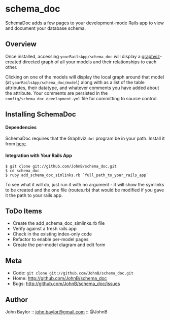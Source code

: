schema_doc
==========
SchemaDoc adds a few pages to your development-mode Rails app to view 
and document your database schema.


Overview
--------
Once installed, accessing `yourRailsApp/schema_doc` will display a
[graphviz][0]-created directed graph of all your models and their
relationships to each other.

Clicking on one of the models will display the local graph around
that model (at `yourRailsApp/schema_doc/model`) along with as a list
of the table attributes, their datatype, and whatever comments you
have added about the attribute. Your comments are persisted in the
`config/schema_doc_development.yml` file for committing to source
control.


Installing SchemaDoc
--------------------
#### Dependencies
SchemaDoc requires that the Graphviz `dot` program be in your path. 
Install it from [here][0].

#### Integration with Your Rails App

    $ git clone git://github.com/JohnB/schema_doc.git
    $ cd schema_doc
    $ ruby add_schema_doc_simlinks.rb `full_path_to_your_rails_app`

To see what it will do, just run it with no argument - it will show
the symlinks to be created and the one file (routes.rb) that would be 
modified if you gave it the path to your rails app.


ToDo Items
----------
* Create the add_schema_doc_simlinks.rb file
* Verify against a fresh rails app
* Check in the existing index-only code
* Refactor to enable per-model pages
* Create the per-model diagram and edit form


Meta
----

* Code: `git clone git://github.com/JohnB/schema_doc.git`
* Home: <http://github.com/JohnB/schema_doc>
* Bugs: <http://github.com/JohnB/schema_doc/issues>


Author
------

John Baylor :: john.baylor@gmail.com :: @JohnB

[0]: http://www.graphviz.org/
